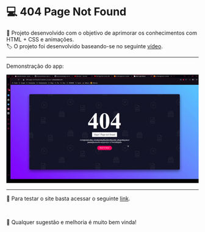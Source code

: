 # 💻 404 Page Not Found

📱 Projeto desenvolvido com o objetivo de aprimorar os conhecimentos com HTML + CSS e animações.
<br>
🏷️ O projeto foi desenvolvido baseando-se no seguinte [vídeo](https://www.youtube.com/watch?v=PbKOX2tkHlI&list=PLGcCUWE4uaqUZF203MRZldNi-9Afi5SrO&index=2&t=0s).

---

Demonstração do app:

<img src="./github_assets/demo.gif" />

---

🧪 Para testar o site basta acessar o seguinte [link](http://404-page-not-found.s3-website-sa-east-1.amazonaws.com).


<br>

🙏 Qualquer sugestão e melhoria é muito bem vinda!